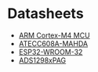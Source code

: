 # Datasheets

- [ARM Cortex-M4 MCU](http://www.st.com/st-web-ui/static/active/en/resource/technical/document/datasheet/DM00133117.pdf)
- [ATECC608A-MAHDA](http://ww1.microchip.com/downloads/en/DeviceDoc/ATECC608A-CryptoAuthentication-Device-Summary-Data-Sheet-DS40001977B.pdf)
- [ESP32-WROOM-32](https://www.espressif.com/sites/default/files/documentation/esp32-wroom-32_datasheet_en.pdf)
- [ADS1298xPAG](http://www.ti.com/lit/ds/symlink/ads1298.pdf)
